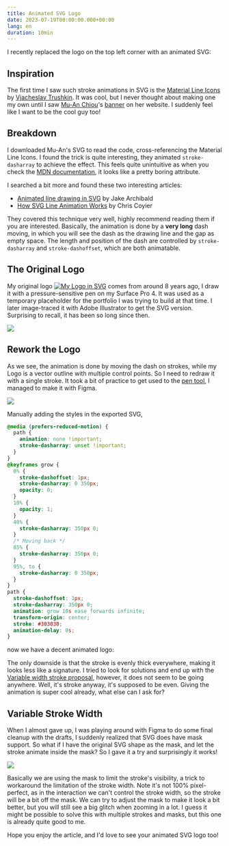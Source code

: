 ```yaml
---
title: Animated SVG Logo
date: 2023-07-19T00:00:00.000+00:00
lang: en
duration: 10min
---
```


I recently replaced the logo on the top left corner with an animated SVG:

<p flex>
  <a href="/favicon-animated.svg" target="_blank" important-border-none p4 ma>
    <Logo w-30 />
  </a>
</p>

## Inspiration

The first time I saw such stroke animations in SVG is the [Material Line Icons](https://icones.js.org/collection/line-md) by [Vjacheslav Trushkin](https://github.com/cyberalien). It was cool, but I never thought about making one my own until I saw [Mu-An Chiou](https://muan.co/)'s [banner](https://muan.co/pages/banners) on her website. I suddenly feel like I want to be the cool guy too!

## Breakdown

I downloaded Mu-An's SVG to read the code, cross-referencing the Material Line Icons. I found the trick is quite interesting, they animated `stroke-dasharray` to achieve the effect. This feels quite unintuitive as when you check the [MDN documentation](https://developer.mozilla.org/en-US/docs/Web/SVG/Attribute/stroke-dasharray), it looks like a pretty boring attribute.

I searched a bit more and found these two interesting articles:

- [Animated line drawing in SVG](https://jakearchibald.com/2013/animated-line-drawing-svg/) by Jake Archibald
- [How SVG Line Animation Works](https://css-tricks.com/svg-line-animation-works/) by Chris Coyier

They covered this technique very well, highly recommend reading them if you are interested. Basically, the animation is done by a **very long** dash moving, in which you will see the dash as the drawing line and the gap as empty space. The length and position of the dash are controlled by `stroke-dasharray` and `stroke-dashoffset`, which are both animatable.

## The Original Logo

My original logo <a href="/logo.svg" target="_blank" important-border-none inline-block><img src="/logo.svg" h-1.5em dark:filter-invert important-m0 inline-block alt="My Logo in SVG" /></a> comes from around 8 years ago, I draw it with a pressure-sensitive pen on my Surface Pro 4. It was used as a temporary placeholder for the portfolio I was trying to build at that time. I later image-traced it with Adobe Illustrator to get the SVG version. Surprising to recall, it has been so long since then.

<div rounded shadow of-hidden border="~ base op20">
<img src="/images/animated-svg-logo-vector.png" dark:invert-95 important-m0>
</div>

## Rework the Logo

As we see, the animation is done by moving the dash on strokes, while my Logo is a vector outline with multiple control points. So I need to redraw it with a single stroke. It took a bit of practice to get used to the [pen tool](https://blog.openreplay.com/using-the-pen-tool-in-figma/), I managed to make it with Figma.

<div rounded shadow of-hidden border="~ base op20">
<img src="/images/animated-svg-logo-redraw.png" dark:invert-95 important-m0>
</div>

Manually adding the styles in the exported SVG, 

```css
@media (prefers-reduced-motion) {
  path {
    animation: none !important;
    stroke-dasharray: unset !important;
  }
}
@keyframes grow {
  0% {
    stroke-dashoffset: 1px;
    stroke-dasharray: 0 350px;
    opacity: 0;
  }
  10% {
    opacity: 1;
  }
  40% {
    stroke-dasharray: 350px 0;
  }
  /* Moving back */
  85% {
    stroke-dasharray: 350px 0;
  }
  95%, to {
    stroke-dasharray: 0 350px;
  }
}
path {
  stroke-dashoffset: 1px;
  stroke-dasharray: 350px 0;
  animation: grow 10s ease forwards infinite;
  transform-origin: center;
  stroke: #303030;
  animation-delay: 0s;
}
```

now we have a decent animated logo:

<p flex>
  <a href="/favicon-animated-stroke.svg" target="_blank" important-border-none p4 ma>
    <LogoStroke w-50 />
  </a>
</p>

The only downside is that the stroke is evenly thick everywhere, making it looks less like a signature. I tried to look for solutions and end up with the [Variable width stroke proposal](https://www.w3.org/Graphics/SVG/WG/wiki/Proposals/Variable_width_stroke), however, it does not seem to be going anywhere. Well, it's stroke anyway, it's supposed to be even. Giving the animation is super cool already, what else can I ask for?

## Variable Stroke Width

When I almost gave up, I was playing around with Figma to do some final cleanup with the drafts, I suddenly realized that SVG does have mask support. So what if I have the original SVG shape as the mask, and let the stroke animate inside the mask? So I gave it a try and surprisingly it works!

<div rounded shadow of-hidden border="~ base op20">
<img src="/images/animated-svg-logo-mask.png" dark:invert-95 important-m0>
</div>

Basically we are using the mask to limit the stroke's visibility, a trick to workaround the limitation of the stroke width. Note it's not 100% pixel-perfect, as in the interaction we can't control the stroke width, so the stroke will be a bit off the mask. We can try to adjust the mask to make it look a bit better, but you will still see a big glitch when zooming in a lot. I guess it might be possible to solve this with multiple strokes and masks, but this one is already quite good to me.

<p flex>
  <a href="/favicon-animated.svg" target="_blank" important-border-none p4 ma>
    <Logo w-50 />
  </a>
</p>

Hope you enjoy the article, and I'd love to see your animated SVG logo too!
